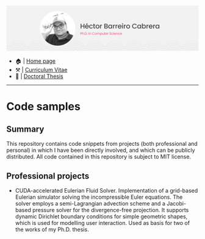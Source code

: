 ![This is me](https://github.com/hecbarcab/code-samples/blob/main/header.png)
* 🏠 | [Home page](https://hecbarcab.github.io/)
* ⚒️ | [Curriculum Vitae](https://hecbarcab.github.io/uploads/cv-hector-barreiro-cabrera.pdf)
* 📃 | [Doctoral Thesis](https://hecbarcab.github.io/uploads/thesis-hector-barreiro-cabrera.pdf)

---

# Code samples

## Summary
This repository contains code snippets from projects (both professional and personal) in which I have been directly involved, and which can be publicly distributed. All code contained in this repository is subject to MIT license.

## Professional projects
* CUDA-accelerated Eulerian Fluid Solver. Implementation of a grid-based Eulerian simulator solving the incompressible Euler equations. The solver employs a semi-Lagrangian advection scheme and a Jacobi-based pressure solver for the divergence-free projection. It supports dynamic Dirichlet boundary conditions for simple geometric shapes, which is used for modelling user interaction. Used as basis for two of the works of my Ph.D. thesis.
